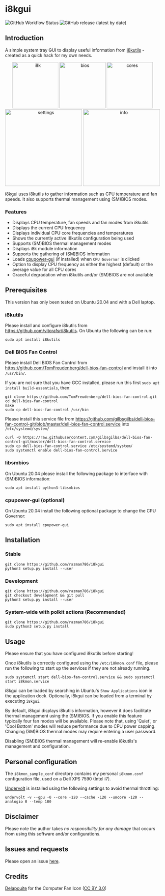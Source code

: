 # i8kgui

![GitHub Workflow Status](https://img.shields.io/github/actions/workflow/status/razman786/i8kgui/installation.yml?branch=master)  ![GitHub release (latest by date)](https://img.shields.io/github/v/release/razman786/i8kgui)

## Introduction

A simple system tray GUI to display useful information from [i8kutils](https://github.com/vitorafsr/i8kutils) - created
as a quick hack for my own needs.

<p align="center">
  <img src="https://user-images.githubusercontent.com/7116312/202189994-63857806-d2bc-4ba5-81eb-74f6f9fc5e49.png" alt="i8k" width="150" />
  <img src="https://user-images.githubusercontent.com/7116312/202190335-30de2c06-a3f2-4912-a9e7-3f28e4585633.png" alt="bios"width="150" />
  <img src="https://user-images.githubusercontent.com/7116312/202192230-873dcc5a-91e3-401b-9c91-6c074e5cba04.png" alt="cores"width="150" />
  <img src="https://user-images.githubusercontent.com/7116312/154058677-ee7d8858-6cfa-48a8-8dff-f813439bec64.png" alt="settings" width="250" />
  <img src="https://user-images.githubusercontent.com/7116312/202192004-1bc59976-edd5-4d81-a46c-b9450d677ca8.png" alt="info" width="250" />
</p>

i8kgui uses i8kutils to gather information such as CPU temperature and fan speeds. It also supports thermal management using (SM)BIOS modes.

### Features

* Displays CPU temperature, fan speeds and fan modes from i8kutils
* Displays the current CPU frequency
* Displays individual CPU core frequencies and temperatures
* Shows the currently active i8kutils configuration being used
* Supports (SM)BIOS thermal management modes
* Displays i8k module information
* Supports the gathering of (SM)BIOS information
* Loads [cpupower-gui](https://github.com/vagnum08/cpupower-gui) (if installed) when `CPU Governor` is clicked
* Option to display CPU frequency as either the highest (default) or the average value for all CPU cores
* Graceful degradation when i8kutils and/or (SM)BIOS are not available

## Prerequisites

This version has only been tested on Ubuntu 20.04 and with a Dell laptop.

### i8kutils

Please install and configure i8kutils from https://github.com/vitorafsr/i8kutils. On Ubuntu the following can be run:

```
sudo apt install i8kutils
```

### Dell BIOS Fan Control

Please install Dell BIOS Fan Control from https://github.com/TomFreudenberg/dell-bios-fan-control and install it
into `/usr/bin/`.

If you are not sure that you have GCC installed, please run this first `sudo apt install build-essentials`, then:

```
git clone https://github.com/TomFreudenberg/dell-bios-fan-control.git
cd dell-bios-fan-control
make
sudo cp dell-bios-fan-control /usr/bin
```

Please install this service file
from https://github.com/gilbsgilbs/dell-bios-fan-control-git/blob/master/dell-bios-fan-control.service
into `/etc/systemd/system/`

```
curl -O https://raw.githubusercontent.com/gilbsgilbs/dell-bios-fan-control-git/master/dell-bios-fan-control.service
sudo cp dell-bios-fan-control.service /etc/systemd/system/
sudo systemctl enable dell-bios-fan-control.service
```

### libsmbios

On Ubuntu 20.04 please install the following package to interface with (SM)BIOS information:

```
sudo apt install python3-libsmbios
```

### cpupower-gui (optional)

On Ubuntu 20.04 install the following optional package to change the CPU Governor:

```
sudo apt install cpupower-gui
```

## Installation

### Stable

```
git clone https://github.com/razman786/i8kgui
python3 setup.py install --user
```

### Development

```
git clone https://github.com/razman786/i8kgui
git checkout development && git pull
python3 setup.py install --user
```

### System-wide with polkit actions (Recommended)

```
git clone https://github.com/razman786/i8kgui
sudo python3 setup.py install
```

## Usage

Please ensure that you have configured i8kutils before starting!

Once i8kutils is correctly configured using the `/etc/i8kmon.conf` file, please run the following to start up the services if they are not already
running.

```
sudo systemctl start dell-bios-fan-control.service && sudo systemctl start i8kmon.service
```

i8kgui can be loaded by searching in Ubuntu's `Show Applications` icon in the application dock. Optionally, i8kgui can be
loaded from a terminal by executing `i8kgui`.

By default, i8kgui displays i8kutils information, however it does facilitate thermal management using the (SM)BIOS. If you
enable this feature typically four fan modes will be available. Please note that, using 'Quiet', or 'Cool Bottom' modes
will reduce performance due to CPU power capping. Changing (SM)BIOS thermal modes may require entering a user password.

Disabling (SM)BIOS thermal management will re-enable i8kutils's management and configuration.

## Personal configuration

The `i8kmon_sample_conf` directory contains my personal `i8kmon.conf` configuration file, used on a Dell XPS 7590 (Intel i7). 

[Undervolt](https://github.com/georgewhewell/undervolt) is installed using the following settings to avoid thermal throttling: 
```
undervolt -v --gpu -0 --core -120 --cache -120 --uncore -120 --analogio 0 --temp 100
```

## Disclaimer

Please note the author takes *no responsibility for any damage* that occurs from using this software and/or configurations.

## Issues and requests

Please open an issue [here](https://github.com/razman786/i8kgui/issues).

## Credits

[Delapouite](https://delapouite.com/) for the Computer Fan
Icon ([CC BY 3.0](http://creativecommons.org/licenses/by/3.0/))


